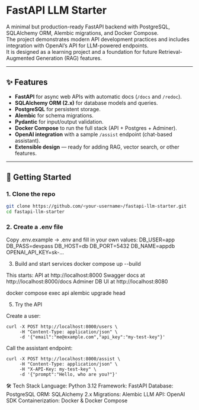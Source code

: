 # FastAPI LLM Starter

A minimal but production-ready FastAPI backend with PostgreSQL, SQLAlchemy ORM, Alembic migrations, and Docker Compose.  
The project demonstrates modern API development practices and includes integration with OpenAI’s API for LLM-powered endpoints.  
It is designed as a learning project and a foundation for future Retrieval-Augmented Generation (RAG) features.

---

## ✨ Features
- **FastAPI** for async web APIs with automatic docs (`/docs` and `/redoc`).
- **SQLAlchemy ORM (2.x)** for database models and queries.
- **PostgreSQL** for persistent storage.
- **Alembic** for schema migrations.
- **Pydantic** for input/output validation.
- **Docker Compose** to run the full stack (API + Postgres + Adminer).
- **OpenAI integration** with a sample `/assist` endpoint (chat-based assistant).
- **Extensible design** — ready for adding RAG, vector search, or other features.

---

## 🚀 Getting Started

### 1. Clone the repo
```bash
git clone https://github.com/<your-username>/fastapi-llm-starter.git
cd fastapi-llm-starter
```
### 2. Create a .env file
Copy .env.example → .env and fill in your own values:
DB_USER=app
DB_PASS=devpass
DB_HOST=db
DB_PORT=5432
DB_NAME=appdb
OPENAI_API_KEY=sk-...

3. Build and start services
docker compose up --build

This starts:
API at http://localhost:8000
Swagger docs at http://localhost:8000/docs
Adminer DB UI at http://localhost:8080

docker compose exec api alembic upgrade head

5. Try the API

Create a user:
```
curl -X POST http://localhost:8000/users \
     -H "Content-Type: application/json" \
     -d '{"email":"me@example.com","api_key":"my-test-key"}'
```

Call the assistant endpoint:
```
curl -X POST http://localhost:8000/assist \
     -H "Content-Type: application/json" \
     -H "X-API-Key: my-test-key" \
     -d '{"prompt":"Hello, who are you?"}'
```

🛠 Tech Stack
Language: Python 3.12
Framework: FastAPI
Database: PostgreSQL
ORM: SQLAlchemy 2.x
Migrations: Alembic
LLM API: OpenAI SDK
Containerization: Docker & Docker Compose
